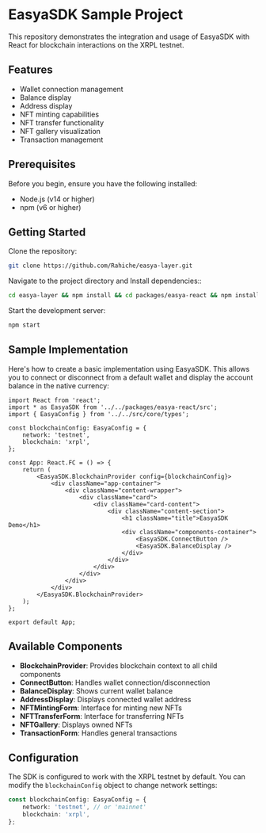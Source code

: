# EasyaSDK Sample Project

This repository demonstrates the integration and usage of EasyaSDK with React for blockchain interactions on the XRPL testnet.

## Features

- Wallet connection management
- Balance display
- Address display
- NFT minting capabilities
- NFT transfer functionality
- NFT gallery visualization
- Transaction management

## Prerequisites

Before you begin, ensure you have the following installed:

- Node.js (v14 or higher)
- npm (v6 or higher)

## Getting Started

Clone the repository:

```bash
git clone https://github.com/Rahiche/easya-layer.git
```

Navigate to the project directory and Install dependencies::

```bash
cd easya-layer && npm install && cd packages/easya-react && npm install && cd ../.. && cd easya-sdk-sample && npm install
```

Start the development server:

```bash
npm start
```

## Sample Implementation

Here's how to create a basic implementation using EasyaSDK. This allows you to connect or disconnect from a default wallet and display the account balance in the native currency:

```tsx
import React from 'react';
import * as EasyaSDK from '../../packages/easya-react/src';
import { EasyaConfig } from '../../src/core/types';

const blockchainConfig: EasyaConfig = {
    network: 'testnet',
    blockchain: 'xrpl',
};

const App: React.FC = () => {
    return (
        <EasyaSDK.BlockchainProvider config={blockchainConfig}>
            <div className="app-container">
                <div className="content-wrapper">
                    <div className="card">
                        <div className="card-content">
                            <div className="content-section">
                                <h1 className="title">EasyaSDK Demo</h1>
                                <div className="components-container">
                                    <EasyaSDK.ConnectButton />
                                    <EasyaSDK.BalanceDisplay />
                                </div>
                            </div>
                        </div>
                    </div>
                </div>
            </div>
        </EasyaSDK.BlockchainProvider>
    );
};

export default App;
```

## Available Components

- **BlockchainProvider**: Provides blockchain context to all child components
- **ConnectButton**: Handles wallet connection/disconnection
- **BalanceDisplay**: Shows current wallet balance
- **AddressDisplay**: Displays connected wallet address
- **NFTMintingForm**: Interface for minting new NFTs
- **NFTTransferForm**: Interface for transferring NFTs
- **NFTGallery**: Displays owned NFTs
- **TransactionForm**: Handles general transactions

## Configuration

The SDK is configured to work with the XRPL testnet by default. You can modify the `blockchainConfig` object to change network settings:

```typescript
const blockchainConfig: EasyaConfig = {
    network: 'testnet', // or 'mainnet'
    blockchain: 'xrpl',
};
```
